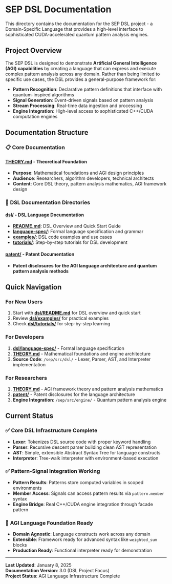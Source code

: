 # SEP DSL Documentation

This directory contains the documentation for the SEP DSL project - a Domain-Specific Language that provides a high-level interface to sophisticated CUDA-accelerated quantum pattern analysis engines.

## Project Overview

The SEP DSL is designed to demonstrate **Artificial General Intelligence (AGI) capabilities** by creating a language that can express and execute complex pattern analysis across any domain. Rather than being limited to specific use cases, the DSL provides a general-purpose framework for:

- **Pattern Recognition**: Declarative pattern definitions that interface with quantum-inspired algorithms
- **Signal Generation**: Event-driven signals based on pattern analysis
- **Stream Processing**: Real-time data ingestion and processing
- **Engine Integration**: High-level access to sophisticated C++/CUDA computation engines

## Documentation Structure

### 📋 **Core Documentation**

#### [**THEORY.md**](THEORY.md) - Theoretical Foundation
- **Purpose**: Mathematical foundations and AGI design principles
- **Audience**: Researchers, algorithm developers, technical architects
- **Content**: Core DSL theory, pattern analysis mathematics, AGI framework design

### 📁 **DSL Documentation Directories**

#### [**dsl/**](dsl/) - DSL Language Documentation
- **[README.md](dsl/README.md)**: DSL Overview and Quick Start Guide
- **[language-spec/](dsl/language-spec/)**: Formal language specification and grammar
- **[examples/](dsl/examples/)**: DSL code examples and use cases
- **[tutorials/](dsl/tutorials/)**: Step-by-step tutorials for DSL development

#### [**patent/**](patent/) - Patent Documentation
- **Patent disclosures for the AGI language architecture and quantum pattern analysis methods**

## Quick Navigation

### For New Users
1. Start with [**dsl/README.md**](dsl/README.md) for DSL overview and quick start
2. Review [**dsl/examples/**](dsl/examples/) for practical examples
3. Check [**dsl/tutorials/**](dsl/tutorials/) for step-by-step learning

### For Developers
1. [**dsl/language-spec/**](dsl/language-spec/) - Formal language specification
2. [**THEORY.md**](THEORY.md) - Mathematical foundations and engine architecture
3. **Source Code**: `/sep/src/dsl/` - Lexer, Parser, AST, and Interpreter implementation

### For Researchers
1. [**THEORY.md**](THEORY.md) - AGI framework theory and pattern analysis mathematics
2. [**patent/**](patent/) - Patent disclosures for the language architecture
3. **Engine Integration**: `/sep/src/engine/` - Quantum pattern analysis engine

## Current Status

### ✅ **Core DSL Infrastructure Complete**
- **Lexer**: Tokenizes DSL source code with proper keyword handling
- **Parser**: Recursive descent parser building clean AST representation  
- **AST**: Simple, extensible Abstract Syntax Tree for language constructs
- **Interpreter**: Tree-walk interpreter with environment-based execution

### ✅ **Pattern-Signal Integration Working**
- **Pattern Results**: Patterns store computed variables in scoped environments
- **Member Access**: Signals can access pattern results via `pattern.member` syntax
- **Engine Bridge**: Real C++/CUDA engine integration through facade pattern

### 🎯 **AGI Language Foundation Ready**
- **Domain Agnostic**: Language constructs work across any domain
- **Extensible**: Framework ready for advanced syntax like `weighted_sum` blocks
- **Production Ready**: Functional interpreter ready for demonstration

---

**Last Updated**: January 8, 2025  
**Documentation Version**: 3.0 (DSL Project Focus)  
**Project Status**: AGI Language Infrastructure Complete
